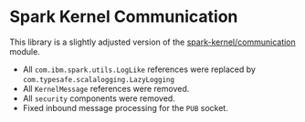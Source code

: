 # Spark Kernel Communication

This library is a slightly adjusted version of the [spark-kernel/communication](https://github.com/ibm-et/spark-kernel/tree/master/communication) 
module.

* All `com.ibm.spark.utils.LogLike` references were replaced by `com.typesafe.scalalogging.LazyLogging`
* All `KernelMessage` references were removed.
* All `security` components were removed.
* Fixed inbound message processing for the `PUB` socket.
